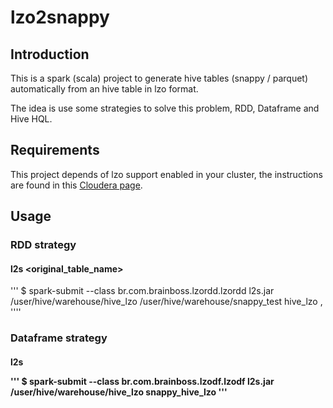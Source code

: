 # lzo2snappy

## Introduction

This is a spark (scala) project to generate hive tables (snappy / parquet) automatically from an hive table in lzo format.

The idea is use some strategies to solve this problem, RDD, Dataframe and Hive HQL. 
 
## Requirements

This project depends of lzo support enabled in your cluster, the instructions are found in this [Cloudera page](https://docs.cloudera.com/documentation/enterprise/6/6.2/topics/impala_txtfile.html#lzo). 

## Usage

### RDD strategy

#### l2s <lzo file location> <parquet file destination> <original_table_name> <delimiter> 

'''
$ spark-submit --class br.com.brainboss.lzordd.lzordd l2s.jar /user/hive/warehouse/hive_lzo /user/hive/warehouse/snappy_test hive_lzo ,
''''

### Dataframe strategy

#### l2s <lzo file location> <table destination>

'''
$ spark-submit --class br.com.brainboss.lzodf.lzodf l2s.jar /user/hive/warehouse/hive_lzo snappy_hive_lzo
''' 


